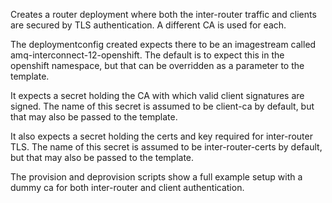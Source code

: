 Creates a router deployment where both the inter-router traffic and
clients are secured by TLS authentication. A different CA is used for
each.

The deploymentconfig created expects there to be an imagestream called
amq-interconnect-12-openshift. The default is to expect this in the
openshift namespace, but that can be overridden as a parameter to the
template.

It expects a secret holding the CA with which valid client signatures
are signed. The name of this secret is assumed to be client-ca by
default, but that may also be passed to the template.

It also expects a secret holding the certs and key required for
inter-router TLS. The name of this secret is assumed to be
inter-router-certs by default, but that may also be passed to the
template.

The provision and deprovision scripts show a full example setup with
a dummy ca for both inter-router and client authentication.